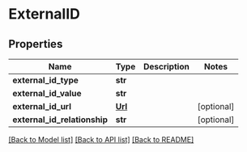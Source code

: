 # ExternalID

## Properties
Name | Type | Description | Notes
------------ | ------------- | ------------- | -------------
**external_id_type** | **str** |  | 
**external_id_value** | **str** |  | 
**external_id_url** | [**Url**](Url.md) |  | [optional] 
**external_id_relationship** | **str** |  | [optional] 

[[Back to Model list]](../README.md#documentation-for-models) [[Back to API list]](../README.md#documentation-for-api-endpoints) [[Back to README]](../README.md)



